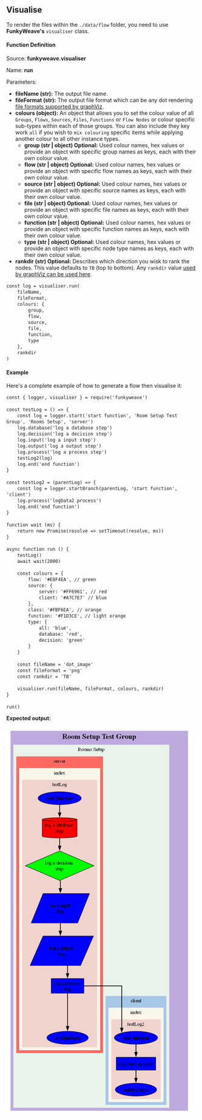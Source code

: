 ## Visualise

To render the files within the `./data/flow` folder, you need to use **FunkyWeave's** `visualiser` class.

#### Function Definition

Source: **funkyweave.visualiser**

Name: **run**

Parameters:
* **fileName (str):** The output file name.
* **fileFormat (str):** The output file format which can be any dot rendering [file formats supported by graphViz](https://graphviz.org/docs/outputs/).
* **colours (object):** An object that allows you to set the colour value of all `Groups`, `Flows`, `Sources`, `Files`, `Functions` or `Flow Nodes` or colour specific sub-types within each of those groups. You can also include they key work `all` if you wish to `mix colouring` specific items while applying another colour to all other instance types.
	* **group (str | object) Optional:** Used colour names, hex values or provide an object with specific group names as keys, each with their own colour value.
	* **flow (str | object) Optional:** Used colour names, hex values or provide an object with specific flow names as keys, each with their own colour value.
	* **source (str | object) Optional:** Used colour names, hex values or provide an object with specific source names as keys, each with their own colour value.
	* **file (str | object) Optional:** Used colour names, hex values or provide an object with specific file names as keys, each with their own colour value.
	* **function (str | object) Optional:** Used colour names, hex values or provide an object with specific function names as keys, each with their own colour value.
	* **type (str | object) Optional:** Used colour names, hex values or provide an object with specific node type names as keys, each with their own colour value.			
* **rankdir (str) Optional:** Describes which direction you wisk to rank the nodes. This value defaults to `TB` (top to bottom). Any `rankdir` value [used by graphViz can be used here](https://graphviz.org/docs/attrs/rankdir/).

```
const log = visualiser.run(
	fileName,
	fileFormat,
	colours: {
		group,
		flow,
		source,
		file,
		function,
		type
	},
	rankdir
)
```

#### Example

Here's a complete example of how to generate a flow then visualise it:

```
const { logger, visualiser } = require('funkyweave')

const testLog = () => {
	const log = logger.start('start function', 'Room Setup Test Group', 'Rooms Setup', 'server')
	log.database('log a database step')
	log.decision('log a decision step')
	log.input('log a input step')
	log.output('log a output step')
	log.process('log a process step')
	testLog2(log)
	log.end('end function')
}

const testLog2 = (parentLog) => {
	const log = logger.startBranch(parentLog, 'start function', 'client')
	log.process('logData2 process')
	log.end('end function')
}

function wait (ms) {
	return new Promise(resolve => setTimeout(resolve, ms))
}

async function run () {
	testLog()
	await wait(2000)

	const colours = {
		flow: '#E8F4EA', // green
		source: {
			server: '#FF6961', // red
			client: '#A7C7E7' // blue
		},
		class: '#FBF6EA', // orange
		function: '#F1D3CE', // light orange
		type: {
			all: 'blue',
			database: 'red',
			decision: 'green'
		}
	}

	const fileName = 'dot_image'
	const fileFormat = 'png'
	const rankdir = 'TB'

	visualiser.run(fileName, fileFormat, colours, rankdir)
}

run()
```

**Expected output:**

<img src="../images/visualise.png" alt="visualise"/>